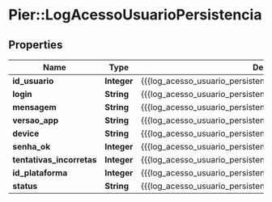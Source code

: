 # Pier::LogAcessoUsuarioPersistencia

## Properties
Name | Type | Description | Notes
------------ | ------------- | ------------- | -------------
**id_usuario** | **Integer** | {{{log_acesso_usuario_persistencia_id_usuario_descricao}}} | 
**login** | **String** | {{{log_acesso_usuario_persistencia_login_descricao}}} | 
**mensagem** | **String** | {{{log_acesso_usuario_persistencia_message_descricao}}} | [optional] 
**versao_app** | **String** | {{{log_acesso_usuario_persistencia_versao_app_descricao}}} | [optional] 
**device** | **String** | {{{log_acesso_usuario_persistencia_versao_app_descricao}}} | [optional] 
**senha_ok** | **Integer** | {{{log_acesso_usuario_persistencia_senha_ok_descricao}}} | [optional] 
**tentativas_incorretas** | **Integer** | {{{log_acesso_usuario_persistencia_tentativas_incorretas_descricao}}} | [optional] 
**id_plataforma** | **Integer** | {{{log_acesso_usuario_persistencia_id_plataforma_descricao}}} | [optional] 
**status** | **String** | {{{log_acesso_usuario_persistencia_status_log_acesso}}} | [optional] 


